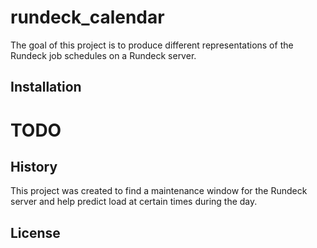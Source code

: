 # rundeck_calendar

The goal of this project is to produce different representations of the
Rundeck job schedules on a Rundeck server.

## Installation

# TODO

## History

This project was created to find a maintenance window for the Rundeck
server and help predict load at certain times during the day.

## License

